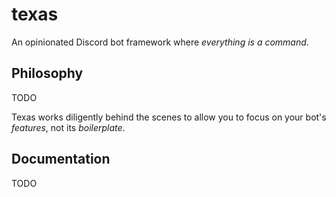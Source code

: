 # texas

An opinionated Discord bot framework where _everything is a command_.

## Philosophy

TODO

Texas works diligently behind the scenes to allow you to focus on your bot's _features_, not its _boilerplate_.

## Documentation

TODO
